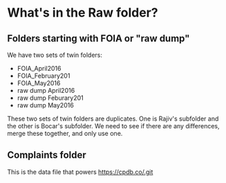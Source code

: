 # What's in the Raw folder?

## Folders starting with FOIA or "raw dump"

We have two sets of twin folders:

+ FOIA_April2016
+ FOIA_February201
+ FOIA_May2016
+ raw dump April2016
+ raw dump Feburary201
+ raw dump May2016

These two sets of twin folders are duplicates. One is Rajiv's subfolder and the other is Bocar's subfolder. We need to see if there are any differences, merge these together, and only use one.

## Complaints folder

This is the data file that powers https://cpdb.co/.git
